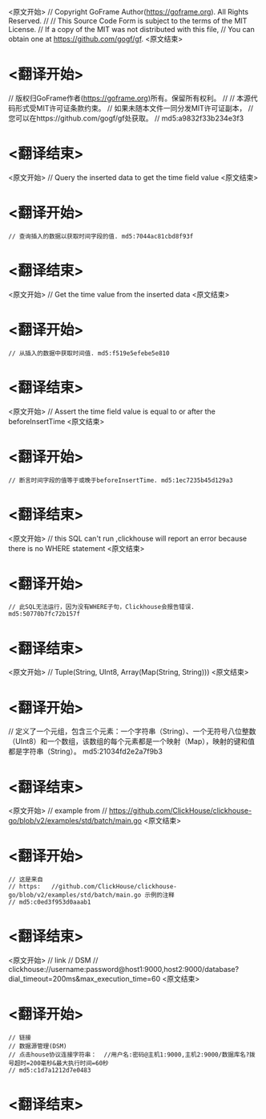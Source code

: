 
<原文开始>
// Copyright GoFrame Author(https://goframe.org). All Rights Reserved.
//
// This Source Code Form is subject to the terms of the MIT License.
// If a copy of the MIT was not distributed with this file,
// You can obtain one at https://github.com/gogf/gf.
<原文结束>

# <翻译开始>
// 版权归GoFrame作者(https://goframe.org)所有。保留所有权利。
//
// 本源代码形式受MIT许可证条款约束。
// 如果未随本文件一同分发MIT许可证副本，
// 您可以在https://github.com/gogf/gf处获取。
// md5:a9832f33b234e3f3
# <翻译结束>


<原文开始>
// Query the inserted data to get the time field value
<原文结束>

# <翻译开始>
	// 查询插入的数据以获取时间字段的值. md5:7044ac81cbd8f93f
# <翻译结束>


<原文开始>
// Get the time value from the inserted data
<原文结束>

# <翻译开始>
	// 从插入的数据中获取时间值. md5:f519e5efebe5e810
# <翻译结束>


<原文开始>
// Assert the time field value is equal to or after the beforeInsertTime
<原文结束>

# <翻译开始>
	// 断言时间字段的值等于或晚于beforeInsertTime. md5:1ec7235b45d129a3
# <翻译结束>


<原文开始>
// this SQL can't run ,clickhouse will report an error because there is no WHERE statement
<原文结束>

# <翻译开始>
	// 此SQL无法运行，因为没有WHERE子句，Clickhouse会报告错误. md5:50770b7fc72b157f
# <翻译结束>


<原文开始>
// Tuple(String, UInt8, Array(Map(String, String)))
<原文结束>

# <翻译开始>
// 定义了一个元组，包含三个元素：一个字符串（String）、一个无符号八位整数（UInt8）和一个数组，该数组的每个元素都是一个映射（Map），映射的键和值都是字符串（String）。 md5:21034fd2e2a7f9b3
# <翻译结束>


<原文开始>
	// example from
	// https://github.com/ClickHouse/clickhouse-go/blob/v2/examples/std/batch/main.go
<原文结束>

# <翻译开始>
	// 这是来自
	// https:	//github.com/ClickHouse/clickhouse-go/blob/v2/examples/std/batch/main.go 示例的注释
	// md5:c0ed3f953d0aaab1
# <翻译结束>


<原文开始>
	// link
	// DSM
	// clickhouse://username:password@host1:9000,host2:9000/database?dial_timeout=200ms&max_execution_time=60
<原文结束>

# <翻译开始>
	// 链接
	// 数据源管理(DSM)
	// 点击house协议连接字符串：	//用户名:密码@主机1:9000,主机2:9000/数据库名?拨号超时=200毫秒&最大执行时间=60秒
	// md5:c1d7a1212d7e0483
# <翻译结束>

